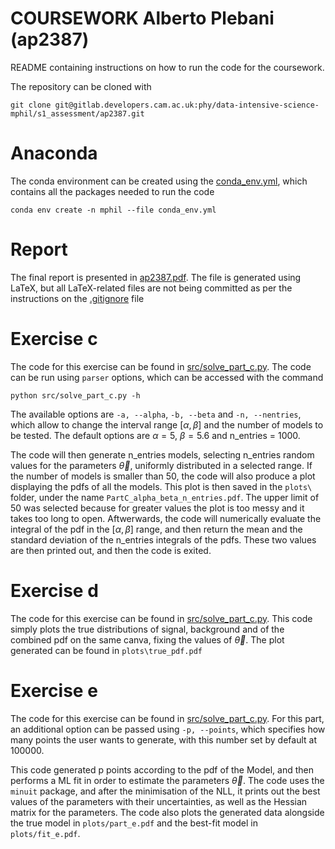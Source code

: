 # COURSEWORK Alberto Plebani (ap2387)

README containing instructions on how to run the code for the coursework.

The repository can be cloned with 
```shell
git clone git@gitlab.developers.cam.ac.uk:phy/data-intensive-science-mphil/s1_assessment/ap2387.git
```

# Anaconda 

The conda environment can be created using the [conda_env.yml](https://gitlab.developers.cam.ac.uk/phy/data-intensive-science-mphil/s1_assessment/ap2387/-/blob/main/conda_env.yml), which contains all the packages needed to run the code
```shell
conda env create -n mphil --file conda_env.yml
```

# Report

The final report is presented in [ap2387.pdf](https://gitlab.developers.cam.ac.uk/phy/data-intensive-science-mphil/s1_assessment/ap2387/-/blob/main/ap2387.pdf?ref_type=heads). The file is generated using LaTeX, but all LaTeX-related files are not being committed as per the instructions on the [.gitignore](https://gitlab.developers.cam.ac.uk/phy/data-intensive-science-mphil/s1_assessment/ap2387/-/blob/main/.gitignore?ref_type=heads) file

# Exercise c

The code for this exercise can be found in [src/solve_part_c.py](https://gitlab.developers.cam.ac.uk/phy/data-intensive-science-mphil/s1_assessment/ap2387/-/blob/main/src/solve_part_c.py). The code can be run using ```parser``` options, which can be accessed with the command
```shell
python src/solve_part_c.py -h
```

The available options are ```-a, --alpha```, ```-b, --beta``` and ```-n, --nentries```, which allow to change the interval range $[\alpha,\beta]$ and the number of models to be tested. The default options are $\alpha=5$, $\beta=5.6$ and n_entries = 1000.

The code will then generate n_entries models, selecting n_entries random values for the parameters $\vec{\theta}$, uniformly distributed in a selected range. If the number of models is smaller than 50, the code will also produce a plot displaying the pdfs of all the models. This plot is then saved in the ```plots\``` folder, under the name ```PartC_alpha_beta_n_entries.pdf```. The upper limit of 50 was selected because for greater values the plot is too messy and it takes too long to open.
Aftwerwards, the code will numerically evaluate the integral of the pdf in the $[\alpha,\beta]$ range, and then return the mean and the standard deviation of the n_entries integrals of the pdfs. These two values are then printed out, and then the code is exited.


# Exercise d

The code for this exercise can be found in [src/solve_part_c.py](https://gitlab.developers.cam.ac.uk/phy/data-intensive-science-mphil/s1_assessment/ap2387/-/blob/main/src/solve_part_c.py). This code simply plots the true distributions of signal, background and of the combined pdf on the same canva, fixing the values of $\vec{\theta}$. The plot generated can be found in ```plots\true_pdf.pdf```

# Exercise e

The code for this exercise can be found in [src/solve_part_c.py](https://gitlab.developers.cam.ac.uk/phy/data-intensive-science-mphil/s1_assessment/ap2387/-/blob/main/src/solve_part_c.py). For this part, an additional option can be passed using ```-p, --points```, which specifies how many points the user wants to generate, with this number set by default at 100000.

This code generated p points according to the pdf of the Model, and then performs a ML fit in order to estimate the parameters $\vec{\theta}$. The code uses the ```minuit``` package, and after the minimisation of the NLL, it prints out the best values of the parameters with their uncertainties, as well as the Hessian matrix for the parameters. The code also plots the generated data alongside the true model in ```plots/part_e.pdf``` and the best-fit model in ```plots/fit_e.pdf```.

